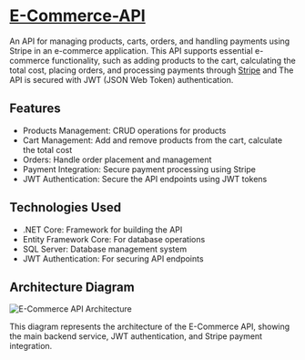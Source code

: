 # [E-Commerce-API](https://roadmap.sh/projects/ecommerce-api)

An API for managing products, carts, orders, and handling payments using Stripe in an e-commerce application. This API supports essential e-commerce functionality, such as adding products to the cart, calculating the total cost, placing orders, and processing payments through [Stripe](https://stripe.com/) and The API is secured with JWT (JSON Web Token) authentication.

## Features
- Products Management: CRUD operations for products
- Cart Management: Add and remove products from the cart, calculate the total cost
- Orders: Handle order placement and management
- Payment Integration: Secure payment processing using Stripe
- JWT Authentication: Secure the API endpoints using JWT tokens

## Technologies Used
- .NET Core: Framework for building the API
- Entity Framework Core: For database operations
- SQL Server: Database management system
- JWT Authentication: For securing API endpoints

## Architecture Diagram
![E-Commerce API Architecture](/assets/simple-ecommerce-api.png)

This diagram represents the architecture of the E-Commerce API, showing the main backend service, JWT authentication, and Stripe payment integration.
